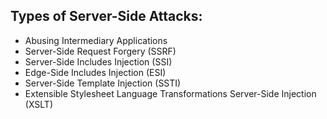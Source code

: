 ## Types of Server-Side Attacks:

- Abusing Intermediary Applications
- Server-Side Request Forgery (SSRF)
- Server-Side Includes Injection (SSI)
- Edge-Side Includes Injection (ESI)
- Server-Side Template Injection (SSTI)
- Extensible Stylesheet Language Transformations Server-Side Injection (XSLT)
